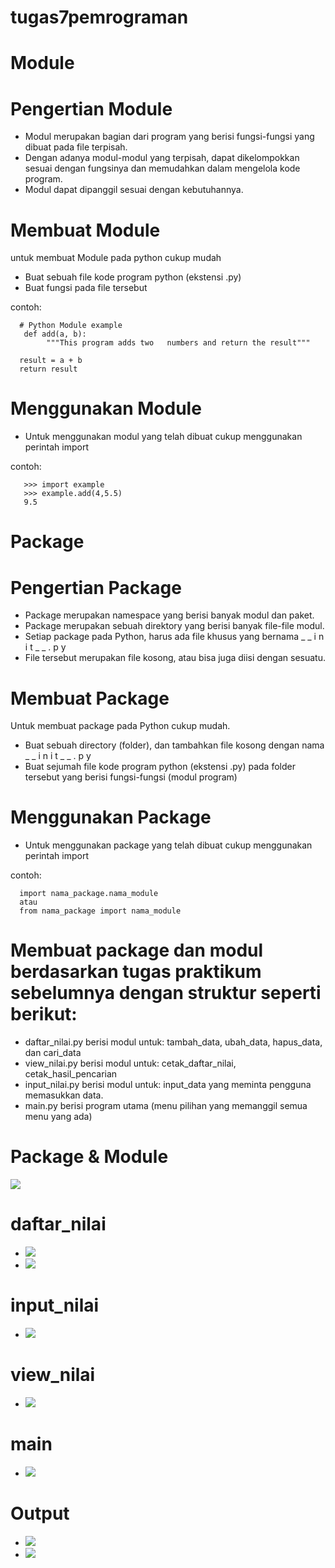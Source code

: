 # tugas7pemrograman
# Module
# Pengertian Module
- Modul merupakan bagian dari program yang berisi fungsi-fungsi yang dibuat pada file terpisah.
- Dengan adanya modul-modul yang terpisah, dapat dikelompokkan sesuai dengan fungsinya dan memudahkan dalam mengelola kode program.
- Modul dapat dipanggil sesuai dengan kebutuhannya.

# Membuat Module
untuk membuat Module pada python cukup mudah
- Buat sebuah file kode program python (ekstensi .py)
- Buat fungsi pada file tersebut

contoh:

      # Python Module example 
       def add(a, b):
            """This program adds two   numbers and return the result"""
      
      result = a + b   
      return result
# Menggunakan Module
- Untuk menggunakan modul yang telah dibuat cukup menggunakan perintah import

contoh:

       >>> import example
       >>> example.add(4,5.5)
       9.5
    
# Package
# Pengertian Package
- Package merupakan namespace yang berisi banyak modul dan paket.
- Package merupakan sebuah direktory yang berisi banyak file-file modul.
- Setiap package pada Python, harus ada file khusus yang bernama _ _ i n i t _ _ . p y 
- File tersebut merupakan file kosong, atau bisa juga diisi dengan sesuatu.

# Membuat Package
Untuk membuat package pada Python cukup mudah. 
- Buat sebuah directory (folder), dan tambahkan file kosong dengan nama _ _ i n i t _ _ . p y 
- Buat sejumah file kode program python (ekstensi .py) pada folder tersebut yang berisi fungsi-fungsi (modul program)

# Menggunakan Package
- Untuk menggunakan package yang telah dibuat cukup menggunakan perintah import

contoh:
    
      import nama_package.nama_module
      atau 
      from nama_package import nama_module
    
# Membuat package dan modul berdasarkan tugas praktikum sebelumnya dengan struktur seperti berikut: 
-  daftar_nilai.py berisi modul untuk: tambah_data, ubah_data, hapus_data, dan cari_data
-  view_nilai.py berisi modul untuk: cetak_daftar_nilai, cetak_hasil_pencarian 
-  input_nilai.py berisi modul untuk: input_data yang meminta pengguna memasukkan data. 
-  main.py berisi program utama (menu pilihan yang memanggil semua menu yang ada)

# Package & Module
![](https://github.com/wawanandriyan/tugas7pemrograman/blob/master/gambar/package.png)

# daftar_nilai
- ![](https://github.com/wawanandriyan/tugas7pemrograman/blob/master/gambar/input%20nilai.png)
- ![](https://github.com/wawanandriyan/tugas7pemrograman/blob/master/gambar/daftar%20nilai2.png)

# input_nilai
- ![](https://github.com/wawanandriyan/tugas7pemrograman/blob/master/gambar/input%20nilai.png)

# view_nilai
- ![](https://github.com/wawanandriyan/tugas7pemrograman/blob/master/gambar/view%20nilai.png)

# main
- ![](https://github.com/wawanandriyan/tugas7pemrograman/blob/master/gambar/main%20py.png)

# Output
- ![](https://github.com/wawanandriyan/tugas7pemrograman/blob/master/gambar/output1.png)
- ![](https://github.com/wawanandriyan/tugas7pemrograman/blob/master/gambar/output2.png)
